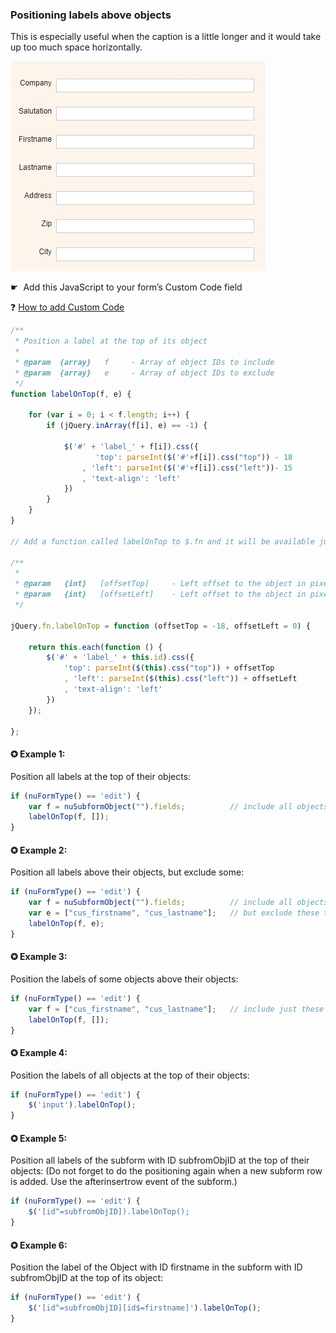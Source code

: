 ### Positioning labels above objects

This is especially useful when the caption is a little longer and it would take up too much space horizontally.

<p align="left">
  <img src="screenshots/labels_on_top.gif">
</p>

☛</strong>  Add this JavaScript to your form’s Custom Code field</p>

❓ [How to add Custom Code](/codelib/common/form_add_custom_code_javascript.gif)

```javascript
/**
 * Position a label at the top of its object
 *
 * @param  {array}   f     - Array of object IDs to include
 * @param  {array}   e     - Array of object IDs to exclude
 */
function labelOnTop(f, e) {

    for (var i = 0; i < f.length; i++) {
        if (jQuery.inArray(f[i], e) == -1) {

            $('#' + 'label_' + f[i]).css({
                   'top': parseInt($('#'+f[i]).css("top")) - 18
                , 'left': parseInt($('#'+f[i]).css("left"))- 15
                , 'text-align': 'left'
            })
        }
    }
}

// Add a function called labelOnTop to $.fn and it will be available just like any other jQuery object method

/**
 *
 * @param   {int}   [offsetTop]     - Left offset to the object in pixels
 * @param   {int}   [offsetLeft]    - Left offset to the object in pixels
 */

jQuery.fn.labelOnTop = function (offsetTop = -18, offsetLeft = 0) {

    return this.each(function () {
        $('#' + 'label_' + this.id).css({
            'top': parseInt($(this).css("top")) + offsetTop
            , 'left': parseInt($(this).css("left")) + offsetLeft
            , 'text-align': 'left'
        })
    });

};

```

#### ✪ Example 1: 

Position all labels at the top of their objects:

```javascript
if (nuFormType() == 'edit') {
    var f = nuSubformObject("").fields;          // include all objects of your main form.
    labelOnTop(f, []);
}
```

#### ✪ Example 2</strong>: 
  
Position all labels above their objects, but exclude some:

```javascript
if (nuFormType() == 'edit') {
    var f = nuSubformObject("").fields;          // include all objects of your form
    var e = ["cus_firstname", "cus_lastname"];   // but exclude these two objects
    labelOnTop(f, e);
}
```

#### ✪ Example 3: 

Position the labels of some objects above their objects:

```javascript
if (nuFormType() == 'edit') {
    var f = ["cus_firstname", "cus_lastname"];   // include just these two objects
    labelOnTop(f, []);
}
```

#### ✪ Example 4: 

Position the labels of all objects at the top of their objects:

```javascript
if (nuFormType() == 'edit') {
    $('input').labelOnTop();
}
```

#### ✪ Example 5: 

Position all labels of the subform with ID subfromObjID at the top of their objects:
(Do not forget to do the positioning again when a new subform row is added. Use the afterinsertrow event of the subform.)


```javascript
if (nuFormType() == 'edit') {
    $('[id^=subfromObjID]).labelOnTop();
}
```

#### ✪ Example 6: 

Position the label of the Object with ID firstname in the subform with ID subfromObjID at the top of its object:

```javascript
if (nuFormType() == 'edit') {
	$('[id^=subfromObjID][id$=firstname]').labelOnTop();
}
```
